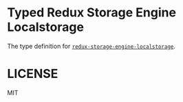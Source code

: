 # Typed Redux Storage Engine Localstorage
The type definition for [`redux-storage-engine-localstorage`](https://github.com/michaelcontento/redux-storage-engine-localstorage).

# LICENSE
MIT
